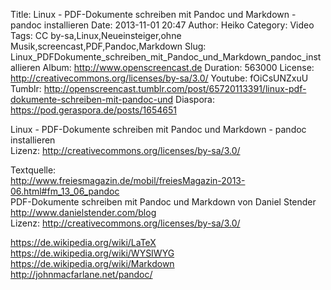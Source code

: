 Title: Linux - PDF-Dokumente schreiben mit Pandoc und Markdown - pandoc installieren
Date: 2013-11-01 20:47
Author: Heiko
Category: Video
Tags: CC by-sa,Linux,Neueinsteiger,ohne Musik,screencast,PDF,Pandoc,Markdown
Slug: Linux_PDFDokumente_schreiben_mit_Pandoc_und_Markdown_pandoc_installieren
Album: http://www.openscreencast.de
Duration: 563000
License: http://creativecommons.org/licenses/by-sa/3.0/
Youtube: fOiCsUNZxuU
Tumblr: http://openscreencast.tumblr.com/post/65720113391/linux-pdf-dokumente-schreiben-mit-pandoc-und
Diaspora: https://pod.geraspora.de/posts/1654651

Linux - PDF-Dokumente schreiben mit Pandoc und Markdown - pandoc installieren  
Lizenz: <http://creativecommons.org/licenses/by-sa/3.0/>  
  
Textquelle:  
<http://www.freiesmagazin.de/mobil/freiesMagazin-2013-06.html#fm_13_06_pandoc>  
PDF-Dokumente schreiben mit Pandoc und Markdown von Daniel Stender
<http://www.danielstender.com/blog>  
Lizenz: <http://creativecommons.org/licenses/by-sa/3.0/>  
  
<https://de.wikipedia.org/wiki/LaTeX>  
<https://de.wikipedia.org/wiki/WYSIWYG>  
<https://de.wikipedia.org/wiki/Markdown>  
<http://johnmacfarlane.net/pandoc/>

